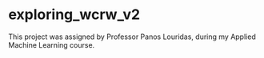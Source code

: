 # exploring_wcrw_v2

This project was assigned by Professor Panos Louridas, during my Applied Machine Learning course.
